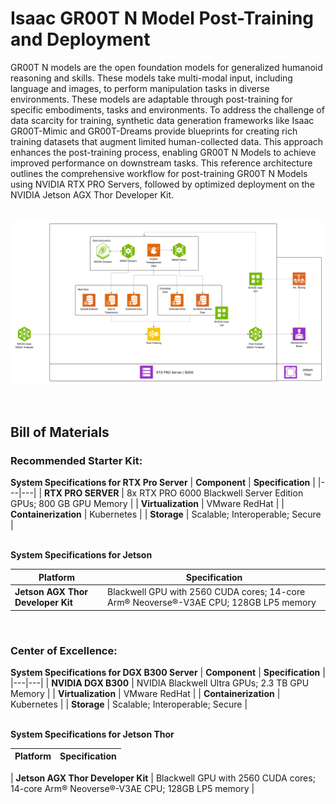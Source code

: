# Isaac GR00T N Model Post-Training and Deployment
GR00T N models are the open foundation models for generalized humanoid reasoning and skills. These models take multi-modal input, including language and images, to perform manipulation tasks in diverse environments. These models are adaptable through post-training for specific embodiments, tasks and environments.
To address the challenge of data scarcity for training, synthetic data generation frameworks like Isaac GR00T-Mimic and GR00T-Dreams provide blueprints for creating rich training datasets that augment limited human-collected data. This approach enhances the post-training process, enabling GR00T N Models to achieve improved performance on downstream tasks.
This reference architecture outlines the comprehensive workflow for post-training GR00T N Models using NVIDIA RTX PRO Servers, followed by optimized deployment on the NVIDIA Jetson AGX Thor Developer Kit.
<br><br>


![Workflow Diagram](gr00t-n-model-workflow-diagram.png "Workflow Diagram")

<br>

## Bill of Materials
### Recommended Starter Kit:
**System Specifications for RTX Pro Server**
| **Component** | **Specification** |
|---|---|
| **RTX PRO SERVER** | 8x RTX PRO 6000 Blackwell Server Edition GPUs; 800 GB GPU Memory |
| **Virtualization** | VMware RedHat |
| **Containerization** | Kubernetes |
| **Storage** | Scalable; Interoperable; Secure |

<br>**System Specifications for Jetson**

| **Platform** | **Specification** |
|---|---|
| **Jetson AGX Thor Developer Kit** | Blackwell GPU with 2560 CUDA cores; 14-core Arm® Neoverse®-V3AE CPU; 128GB LP5 memory |

<br>

### Center of Excellence:
**System Specifications for DGX B300 Server**
| **Component** | **Specification** |
|---|---|
| **NVIDIA DGX B300** | NVIDIA Blackwell Ultra GPUs; 2.3 TB GPU Memory |
| **Virtualization** | VMware RedHat |
| **Containerization** | Kubernetes |
| **Storage** | Scalable; Interoperable; Secure |

<br>**System Specifications for Jetson Thor**

| **Platform** | **Specification** |
|---|---|

| **Jetson AGX Thor Developer Kit** | Blackwell GPU with 2560 CUDA cores; 14-core Arm® Neoverse®-V3AE CPU; 128GB LP5 memory |
